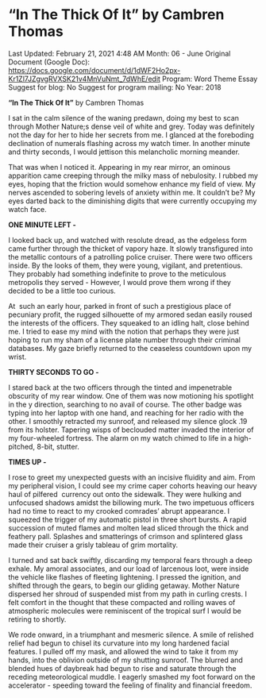 # “In The Thick Of It” by Cambren Thomas

Last Updated: February 21, 2021 4:48 AM
Month: 06 - June
Original Document (Google Doc): https://docs.google.com/document/d/1dWF2Ho2px-Kr1Zl7JZgvgRVXSK21v4MnVuNmt_7dWhE/edit
Program: Word Theme Essay
Suggest for blog: No
Suggest for program mailing: No
Year: 2018

**“In The Thick Of It”** by Cambren Thomas

I sat in the calm silence of the waning predawn, doing my best to scan through Mother Nature;s dense veil of white and grey. Today was definitely not the day for her to hide her secrets from me. I glanced at the foreboding declination of numerals flashing across my watch timer. In another minute and thirty seconds, I would jettison this melancholic morning meander.

That was when I noticed it. Appearing in my rear mirror, an ominous apparition came creeping through the milky mass of nebulosity. I rubbed my eyes, hoping that the friction would somehow enhance my field of view. My nerves ascended to sobering levels of anxiety within me. It couldn’t be? My eyes darted back to the diminishing digits that were currently occupying my watch face.

**ONE MINUTE LEFT -**

I looked back up, and watched with resolute dread, as the edgeless form came further through the thicket of vapory haze. It slowly transfigured into the metallic contours of a patrolling police cruiser. There were two officers inside. By the looks of them, they were young, vigilant, and pretentious. They probably had something indefinite to prove to the meticulous metropolis they served - However, I would prove them wrong if they decided to be a little too curious.

At  such an early hour, parked in front of such a prestigious place of pecuniary profit, the rugged silhouette of my armored sedan easily roused the interests of the officers. They squeaked to an idling halt, close behind me. I tried to ease my mind with the notion that perhaps they were just hoping to run my sham of a license plate number through their criminal databases. My gaze briefly returned to the ceaseless countdown upon my wrist.

**THIRTY SECONDS TO GO -**

I stared back at the two officers through the tinted and impenetrable obscurity of my rear window. One of them was now motioning his spotlight in the y direction, searching to no avail of course. The other badge was typing into her laptop with one hand, and reaching for her radio with the other. I smoothly retracted my sunroof, and released my silence glock .19 from its holster. Tapering wisps of beclouded matter invaded the interior of my four-wheeled fortress. The alarm on my watch chimed to life in a high-pitched, 8-bit, stutter.

**TIMES UP -**

I rose to greet my unexpected guests with an incisive fluidity and aim. From my peripheral vision, I could see my crime caper cohorts heaving our heavy haul of pilfered  currency out onto the sidewalk. They were hulking and unfocused shadows amidst the billowing murk. The two impetuous officers had no time to react to my crooked comrades’ abrupt appearance. I squeezed the trigger of my automatic pistol in three short bursts. A rapid succession of muted flames and molten lead sliced through the thick and feathery pall. Splashes and smatterings of crimson and splintered glass made their cruiser a grisly tableau of grim mortality.

I turned and sat back swiftly, discarding my temporal fears through a deep exhale. My amoral associates, and our load of larcenous loot, were inside the vehicle like flashes of fleeting lightening. I pressed the ignition, and shifted through the gears, to begin our gliding getaway. Mother Nature dispersed her shroud of suspended mist from my path in curling crests. I felt comfort in the thought that these compacted and rolling waves of atmospheric molecules were reminiscent of the tropical surf I would be retiring to shortly.

We rode onward, in a triumphant and mesmeric silence. A smile of relished relief had begun to chisel its curvature into my long hardened facial features. I pulled off my mask, and allowed the wind to take it from my hands, into the oblivion outside of my shutting sunroof. The blurred and blended hues of daybreak had begun to rise and saturate through the receding meteorological muddle. I eagerly smashed my foot forward on the accelerator - speeding toward the feeling of finality and financial freedom.